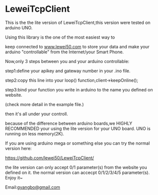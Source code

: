 LeweiTcpClient
==============
This is the the lite version of LeweiTcpClient,this version were tested on arduino UNO.

Using this library is the one of the most easiest way to

keep connected to www.lewei50.com to store your data and make your arduino "controllable" from the Internet/your Smart Phone.

Now,only 3 steps between you and your arduino controllable:

step1:define your apikey and gateway number in your .ino file.

step2:copy this line into your loop() function,client->keepOnline();

step3:bind your function you write in arduino to the name you defined on website.

(check more detail in the example file.)

then it's all under your controll.

because of the difference between arduino boards,we HIGHLY RECOMMENDED your using the lite version for your UNO board.
UNO is running on less memory(2K).

If you are using arduino mega or something else you can try the normal version here:

https://github.com/lewei50/LeweiTcpClient/

the lite version can only accept 0/1 parameter(s) from the website you defined on it.
the normal version can accecpt 0/1/2/3/4/5 parameter(s).
Enjoy it~

Email:gyangbo@gmail.com
